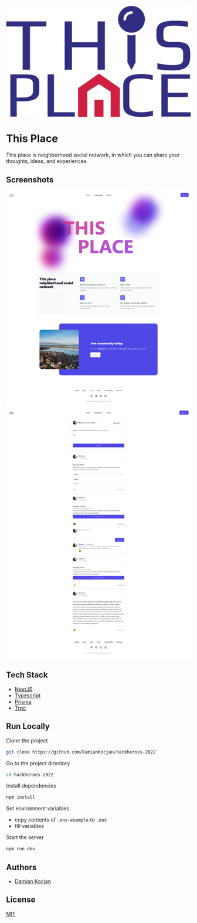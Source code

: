 ![Logo](/docs/logo.png)

# This Place

This place is neighborhood social network, in which you can share your thoughts, ideas, and experiences.

## Screenshots

![Landing](/docs/landing.png)
![Feed](/docs/feed.png)

## Tech Stack

- [NextJS](https://nextjs.org/)
- [Typescript](https://typescriptlang.org)
- [Prisma](https://prisma.io)
- [Trpc](https://trpc.io)

## Run Locally

Clone the project

```bash
git clone https://github.com/DamianKocjan/hackheroes-2022
```

Go to the project directory

```bash
cd hackheroes-2022
```

Install dependencies

```bash
npm install
```

Set environment variables

- copy contents of `.env-example` to `.env`
- fill variables

Start the server

```bash
npm run dev
```

## Authors

- [Damian Kocjan](https://www.github.com/DamianKocjan)

## License

[MIT](https://github.com/DamianKocjan/hackheroes-2022/blob/main/LICENSE)

